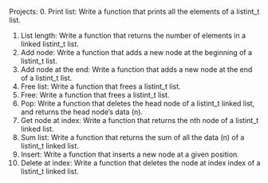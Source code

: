 Projects:
0. Print list:
Write a function that prints all the elements of a listint_t list.
1. List length:
Write a function that returns the number of elements in a linked listint_t list.
2. Add node:
Write a function that adds a new node at the beginning of a listint_t list.
3. Add node at the end:
Write a function that adds a new node at the end of a listint_t list.
4. Free list:
Write a function that frees a listint_t list.
5. Free:
Write a function that frees a listint_t list.
6. Pop:
Write a function that deletes the head node of a listint_t linked list, and returns the head node’s data (n).
7. Get node at index:
Write a function that returns the nth node of a listint_t linked list.
8. Sum list:
Write a function that returns the sum of all the data (n) of a listint_t linked list.
9. Insert:
Write a function that inserts a new node at a given position.
10. Delete at index:
Write a function that deletes the node at index index of a listint_t linked list.
